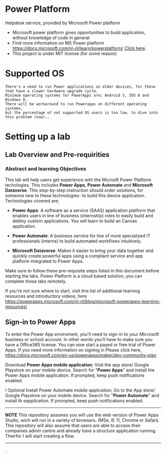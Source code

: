 # Power Platform 
Helpdesk service, provided by Microsoft Power platform

  * Microsoft power platform gives opportunities to build application, without knowledge of code in general
  * Find more information on MS Power platform https://docs.microsoft.com/nl-nl/learn/powerplatform/ [Click here](https://docs.microsoft.com/nl-nl/learn/powerplatform/ "Click Here").
  * This project is under MIT license (for some reason) 
  
 
 # Supported OS
 
    There's a need to run Power applications on older devices, for those that have a slower hardware upgrade cycle.
    Minimum operating systems for PowerApps are; Android 5, IOS 8 and Windows 8. 
    There will be workaround to run Powerapps on different operating systems, 
    but the percentage of not supported OS users is too low, to dive into this problem (now)..
    
  
 # Setting up a lab
 ## Lab Overview and Pre-requirities
 
 ### Abstract and learning Objectives
 This lab will help users get experience with the Microsft Power Platform techologies. This includes **Power Apps**, **Power Automate** and **Microsoft Dataverse**. 
 This step-by-step instruction should order solutions, for someone new to these technologies- to build this device application.  
 Technologies covered are;
 
   * **Power Apps**: A software as a service (SAAS) application platform that enables users in line of business (internship) roles to easily build and debloy custom applications.          You will learn to build an Canvas application. 
   
   * **Power Automate**: A business service for line of more specialized IT professionals (interns) to build automated workflows intuitively.
  
   * **Microsoft Dataverse**: Makes it easier to bring your data together and quickly create powerful apps using a compliant service and app platform integrated to Power Apps.

 Make sure to follow these pre-requisite steps listed in this document before starting the labs. Power Platform is a cloud based solution, you can complete these labs remotely.
 
 If you're not sure where to start, visit this list of additional learning resources and introductory videos, here https://powerapps.microsoft.com/nl-nl/blog/microsoft-powerapps-learning-resources/
 
 ## Sign-in to Power Apps
 
 To enter the Power App enviroment, you'll need to sign-in to your Microsoft business or school account. In other words you'll have to make sure you have a Office365 license. 
 You can now start a payed or free trial of Power Apps. If you need more information on signing in Please click here, https://docs.microsoft.com/en-us/powerapps/maker/dev-community-plan
 
  
  Download **Power Apps mobile application**; Visit the app store/ Google Playstore on your mobile device. Search for "**Power Apps**" and install the Power Apps mobile application. If prompted, keep push notifications enabled.
  
   ! Optional 
  Install Power Automate mobile application; Go to the App store/ Google Playstore on your mobile device. Search for "**Power Automate**" and install th eapplication. If           prompted, keep push notifications enabled. 
  
  ---
**NOTE**
This repository assumes you will use the web version of Power Apps Studio, wich will run in a variety of browsers. (MSe, IE 11, Chrome or Safari).
This repository will also assume that users are able to access their companies admin centre and already have a structure application running.
Theirfor I will start creating a flow.


---



  
    
       
 .
 
 
 
 
 

  
  

